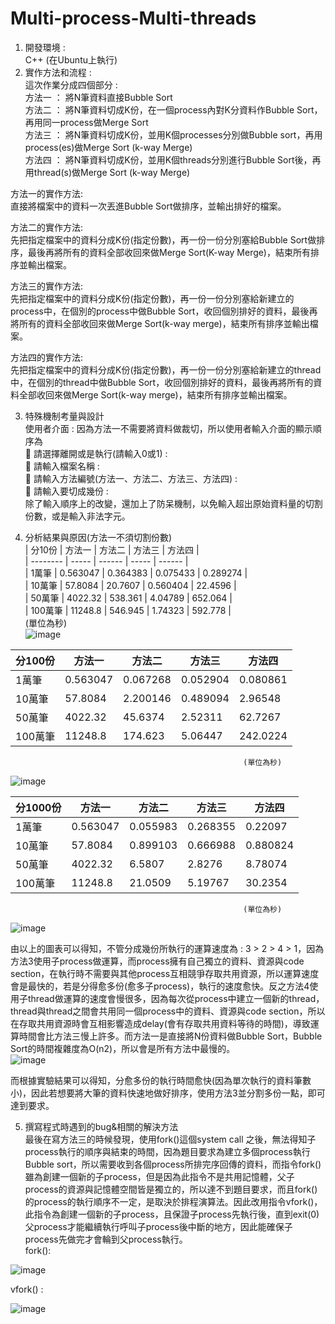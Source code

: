 # Multi-process-Multi-threads  
1.	開發環境 :    
C++ (在Ubuntu上執行)  
2.	實作方法和流程 :  
這次作業分成四個部分 :   
方法一 ： 將N筆資料直接Bubble Sort   
方法二 ： 將N筆資料切成K份，在一個process內對K分資料作Bubble Sort，再用同一process做Merge Sort   
方法三 ： 將N筆資料切成K份，並用K個processes分別做Bubble sort，再用process(es)做Merge Sort (k-way Merge)  
方法四 ： 將N筆資料切成K份，並用K個threads分別進行Bubble Sort後，再用thread(s)做Merge Sort  (k-way Merge)  
  
方法一的實作方法:  
		直接將檔案中的資料一次丟進Bubble Sort做排序，並輸出排好的檔案。  
  
方法二的實作方法:  
		先把指定檔案中的資料分成K份(指定份數)，再一份一份分別塞給Bubble Sort做排序，最後再將所有的資料全部收回來做Merge Sort(K-way Merge)，結束所有排序並輸出檔案。  
  
方法三的實作方法:  
		先把指定檔案中的資料分成K份(指定份數)，再一份一份分別塞給新建立的process中，在個別的process中做Bubble Sort，收回個別排好的資料，最後再將所有的資料全部收回來做Merge Sort(k-way merge)，結束所有排序並輸出檔案。  
  
方法四的實作方法:  
		先把指定檔案中的資料分成K份(指定份數)，再一份一份分別塞給新建立的thread中，在個別的thread中做Bubble Sort，收回個別排好的資料，最後再將所有的資料全部收回來做Merge Sort(k-way merge)，結束所有排序並輸出檔案。  

3.	特殊機制考量與設計  
使用者介面 : 因為方法一不需要將資料做裁切，所以使用者輸入介面的顯示順序為  
	請選擇離開或是執行(請輸入0或1) :  
	請輸入檔案名稱 :    
	請輸入方法編號(方法一、方法二、方法三、方法四) :   
	請輸入要切成幾份 :   
除了輸入順序上的改變，還加上了防呆機制，以免輸入超出原始資料量的切割份數，或是輸入非法字元。  

4.	分析結果與原因(方法一不須切割份數)  
| 分10份 | 方法一 | 方法二 | 方法三 | 方法四 |  
| -------- | ----- | ------ | ----- | ------ |  
| 1萬筆 | 0.563047 | 0.364383 | 0.075433 | 0.289274 |  
| 10萬筆 | 57.8084 | 20.7607 | 0.560404 | 22.4596 |  
| 50萬筆 | 4022.32 | 538.361 | 4.04789 | 652.064 |  
| 100萬筆 | 11248.8 | 546.945 | 1.74323 | 592.778 |  
														(單位為秒)  
![image](https://user-images.githubusercontent.com/64779422/193533309-3a15583e-89e0-457a-bd0e-9e932f788c44.png)  
  
| 分100份 | 方法一 | 方法二 | 方法三 | 方法四 |  
| -------- | ----- | ------ | ----- | ------ |  
| 1萬筆 | 0.563047 | 0.067268 | 0.052904 | 0.080861 |  
| 10萬筆 | 57.8084 | 2.200146 | 0.489094 | 2.96548 |  
| 50萬筆 | 4022.32 | 45.6374 | 2.52311 | 62.7267 |  
| 100萬筆 | 11248.8 | 174.623 | 5.06447 | 242.0224 |  
														(單位為秒)  
                       
![image](https://user-images.githubusercontent.com/64779422/193533378-279a1e09-7ff2-4916-94bf-5d4c19064617.png)  

  
| 分1000份 | 方法一 | 方法二 | 方法三 | 方法四 |  
| -------- | ----- | ------ | ----- | ------ |  
| 1萬筆 | 0.563047 | 0.055983 | 0.268355 | 0.22097 |  
| 10萬筆 | 57.8084 | 0.899103 | 0.666988 | 0.880824 |  
| 50萬筆 | 4022.32 | 6.5807 | 2.8276 | 8.78074 |  
| 100萬筆 | 11248.8 | 21.0509 | 5.19767 | 30.2354 |  
														(單位為秒)  
![image](https://user-images.githubusercontent.com/64779422/193533430-badbe1d4-adcd-4136-95f7-7e277ce38721.png)  


由以上的圖表可以得知，不管分成幾份所執行的運算速度為 : 3 > 2 > 4 > 1，因為方法3使用子process做運算，而process擁有自己獨立的資料、資源與code section，在執行時不需要與其他process互相競爭存取共用資源，所以運算速度會是最快的，若是分得愈多份(愈多子process)，執行的速度愈快。反之方法4使用子thread做運算的速度會慢很多，因為每次從process中建立一個新的thread，thread與thread之間會共用同一個process中的資料、資源與code section，所以在存取共用資源時會互相影響造成delay(會有存取共用資料等待的時間)，導致運算時間會比方法三慢上許多。而方法一是直接將N份資料做Bubble Sort，Bubble Sort的時間複雜度為O(n2)，所以會是所有方法中最慢的。  
![image](https://user-images.githubusercontent.com/64779422/193533464-27cb0e08-6e6e-40d4-b214-0b4ceb3cc2ee.png)  

   
  
而根據實驗結果可以得知，分愈多份的執行時間愈快(因為單次執行的資料筆數小)，因此若想要將大筆的資料快速地做好排序，使用方法3並分割多份一點，即可達到要求。  
  
5.	撰寫程式時遇到的bug&相關的解決方法  
最後在寫方法三的時候發現，使用fork()這個system call 之後，無法得知子process執行的順序與結束的時間，因為題目要求為建立多個process執行Bubble sort，所以需要收到各個process所排完序回傳的資料，而指令fork()雖為創建一個新的子process，但是因為此指令不是共用記憶體，父子process的資源與記憶體空間皆是獨立的，所以達不到題目要求，而且fork()的process的執行順序不一定，是取決於排程演算法。因此改用指令vfork()，此指令為創建一個新的子process，且保證子process先執行後，直到exit(0)父process才能繼續執行呼叫子process後中斷的地方，因此能確保子process先做完才會輪到父process執行。  
fork():  
   
![image](https://user-images.githubusercontent.com/64779422/193533518-332d2bfd-af17-449f-b921-0a3a8c32295c.png)  
  
vfork() :  
   
![image](https://user-images.githubusercontent.com/64779422/193533568-5458a21a-2ccf-4fe7-a332-ddf0e78b1d8d.png)  

